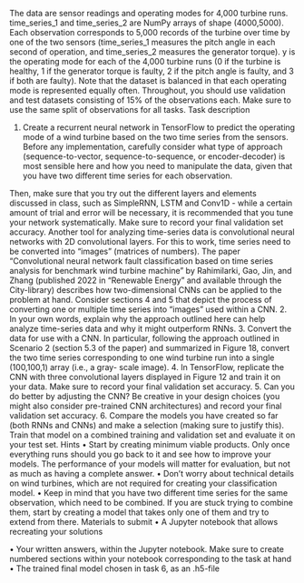 The data are sensor readings and operating modes for 4,000 turbine runs. time_series_1 and time_series_2 are NumPy arrays of shape (4000,5000). Each observation corresponds to 5,000 records of the turbine over time by one of the two sensors (time_series_1 measures the pitch angle in each second of operation, and time_series_2 measures the generator torque). y is the operating mode for each of the 4,000 turbine runs (0 if the turbine is healthy, 1 if the generator torque is faulty, 2 if the pitch angle is faulty, and 3 if both are faulty). Note that the dataset is balanced in that each operating mode is represented equally often.
Throughout, you should use validation and test datasets consisting of 15% of the observations each. Make sure to use the same split of observations for all tasks.
Task description
1. Create a recurrent neural network in TensorFlow to predict the operating mode of a wind turbine based on the two time series from the sensors. Before any implementation, carefully consider what type of approach (sequence-to-vector, sequence-to-sequence, or encoder-decoder) is most sensible here and how you need to manipulate the data, given that you have two different time series for each observation.
 
Then, make sure that you try out the different layers and elements discussed in class, such as SimpleRNN, LSTM and Conv1D - while a certain amount of trial and error will be necessary, it is recommended that you tune your network systematically. Make sure to record your final validation set accuracy.
Another tool for analyzing time-series data is convolutional neural networks with 2D convolutional layers. For this to work, time series need to be converted into “images” (matrices of numbers). The paper
“Convolutional neural network fault classification based on time series analysis for benchmark wind turbine machine” by Rahimilarki, Gao, Jin, and Zhang (published 2022 in “Renewable Energy” and available through the City-library)
describes how two-dimensional CNNs can be applied to the problem at hand. Consider sections 4 and 5 that depict the process of converting one or multiple time series into “images” used within a CNN.
2. In your own words, explain why the approach outlined here can help analyze time-series data and why it might outperform RNNs.
3. Convert the data for use with a CNN. In particular, following the approach outlined in Scenario 2 (section 5.3 of the paper) and summarized in Figure 18, convert the two time series corresponding to one wind turbine run into a single (100,100,1) array (i.e., a gray- scale image).
4. In TensorFlow, replicate the CNN with three convolutional layers displayed in Figure 12 and train it on your data. Make sure to record your final validation set accuracy.
5. Can you do better by adjusting the CNN? Be creative in your design choices (you might also consider pre-trained CNN architectures) and record your final validation set accuracy.
6. Compare the models you have created so far (both RNNs and CNNs) and make a selection (making sure to justify this). Train that model on a combined training and validation set and evaluate it on your test set.
Hints
• Start by creating minimum viable products. Only once everything runs should you go back to it and see how to improve your models. The performance of your models will matter for evaluation, but not as much as having a complete answer.
• Don’t worry about technical details on wind turbines, which are not required for creating your classification model.
• Keep in mind that you have two different time series for the same observation, which need to be combined. If you are stuck trying to combine them, start by creating a model that takes only one of them and try to extend from there.
Materials to submit
• A Jupyter notebook that allows recreating your solutions

• Your written answers, within the Jupyter notebook. Make sure to create numbered sections within your notebook corresponding to the task at hand
• The trained final model chosen in task 6, as an .h5-file
